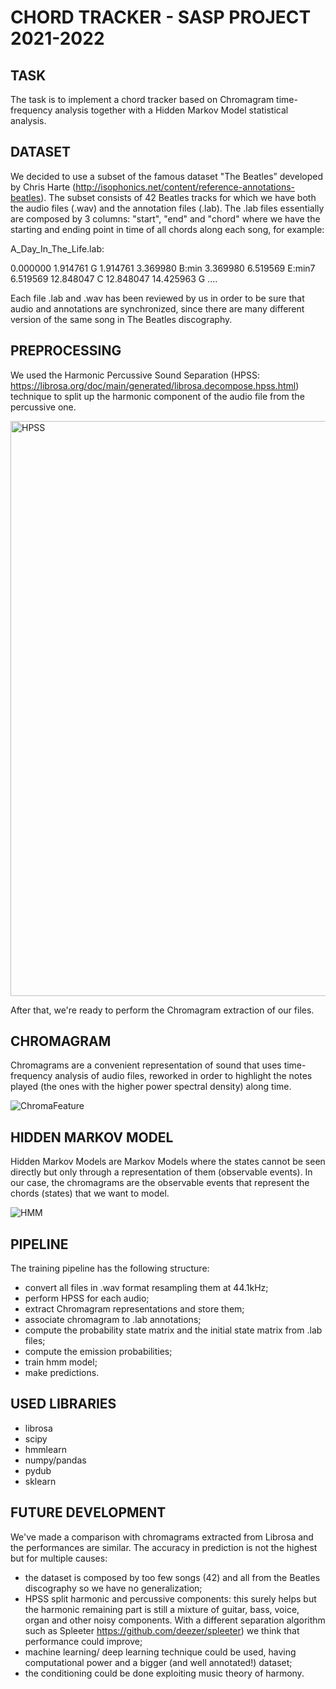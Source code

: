 # CHORD TRACKER - SASP PROJECT 2021-2022
## TASK
The task is to implement a chord tracker based on Chromagram time-frequency analysis together with a Hidden Markov Model statistical analysis. 
## DATASET
We decided to use a subset of the famous dataset "The Beatles” developed by Chris Harte (http://isophonics.net/content/reference-annotations-beatles). The subset consists of 42 Beatles tracks for which we have both the audio files (.wav) and the annotation files (.lab). The .lab files essentially are composed by 3 columns: "start", "end" and "chord" where we have the starting and ending point in time of all chords along each song, for example:

A_Day_In_The_Life.lab:

0.000000 1.914761 G
1.914761 3.369980 B:min
3.369980 6.519569 E:min7
6.519569 12.848047 C
12.848047 14.425963 G
....

Each file .lab and .wav has been reviewed by us in order to be sure that audio and annotations are synchronized, since there are many different version of the same song in The Beatles discography.

## PREPROCESSING
We used the Harmonic Percussive Sound Separation (HPSS: https://librosa.org/doc/main/generated/librosa.decompose.hpss.html) technique to split up the harmonic component of the audio file from the percussive one.

<img width="920" alt="HPSS" src="https://user-images.githubusercontent.com/57909529/153031738-65469d96-806a-4093-922d-b496da85c83a.png">

After that, we're ready to perform the Chromagram extraction of our files.

## CHROMAGRAM
Chromagrams are a convenient representation of sound that uses time-frequency analysis of audio files, reworked in order to highlight the notes played (the ones with the higher power spectral density) along time. 

![ChromaFeature](https://user-images.githubusercontent.com/57909529/153032657-83fde971-fc52-4154-b295-b558429e8307.png)

## HIDDEN MARKOV MODEL
Hidden Markov Models are Markov Models where the states cannot be seen directly but only through a representation of them (observable events). In our case, the chromagrams are the observable events that represent the chords (states) that we want to model. 

![HMM](https://user-images.githubusercontent.com/57909529/153033745-95c3ecb4-5812-43c9-b81f-b2da0a17f929.png)

## PIPELINE
The training pipeline has the following structure:

- convert all files in .wav format resampling them at 44.1kHz;
- perform HPSS for each audio;
- extract Chromagram representations and store them;
- associate chromagram to .lab annotations;
- compute the probability state matrix and the initial state matrix from .lab files;
- compute the emission probabilities;
- train hmm model;
- make predictions.

## USED LIBRARIES

- librosa
- scipy
- hmmlearn
- numpy/pandas
- pydub
- sklearn


## FUTURE DEVELOPMENT
We've made a comparison with chromagrams extracted from Librosa and the performances are similar. The accuracy in prediction is not the highest but for multiple causes:

- the dataset is composed by too few songs (42) and all from the Beatles discography so we have no generalization;
- HPSS split harmonic and percussive components: this surely helps but the harmonic remaining part is still a mixture of guitar, bass, voice, organ and other noisy components. With a different separation algorithm such as Spleeter https://github.com/deezer/spleeter) we think that performance could improve;
- machine learning/ deep learning technique could be used, having computational power and a bigger (and well annotated!) dataset;
- the conditioning could be done exploiting music theory of harmony.
